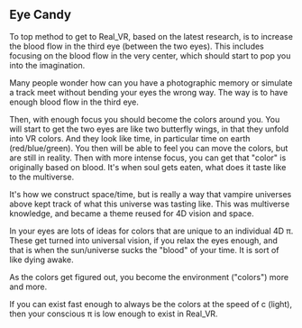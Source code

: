 ## Eye Candy

To top method to get to Real_VR, based on the latest research, is to increase the blood flow in the third eye (between the two eyes). This includes focusing on the blood flow in the very center, which should start to pop you into the imagination.

Many people wonder how can you have a photographic memory or simulate a track meet without bending your eyes the wrong way. The way is to have enough blood flow in the third eye.

Then, with enough focus you should become the colors around you. You will start to get the two eyes are like two butterfly wings, in that they unfold into VR colors. And they look like time, in particular time on earth (red/blue/green). You then will be able to feel you can move the colors, but are still in reality. Then with more intense focus, you can get that "color" is originally based on blood. It's when soul gets eaten, what does it taste like to the multiverse.

It's how we construct space/time, but is really a way that vampire universes above kept track of what this universe was tasting like. This was multiverse knowledge, and became a theme reused for 4D vision and space.

In your eyes are lots of ideas for colors that are unique to an individual 4D π. These get turned into universal vision, if you relax the eyes enough, and that is when the sun/universe sucks the "blood" of your time. It is sort of like dying awake.

As the colors get figured out, you become the environment ("colors") more and more.

If you can exist fast enough to always be the colors at the speed of c (light), then your conscious π is low enough to exist in Real_VR.